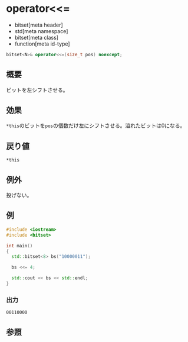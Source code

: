 # operator<<=
* bitset[meta header]
* std[meta namespace]
* bitset[meta class]
* function[meta id-type]

```cpp
bitset<N>& operator<<=(size_t pos) noexcept;
```

## 概要
ビットを左シフトさせる。


## 効果
`*this`のビットを`pos`の個数だけ左にシフトさせる。溢れたビットは0になる。


## 戻り値
`*this`


## 例外
投げない。


## 例
```cpp
#include <iostream>
#include <bitset>

int main()
{
  std::bitset<8> bs("10000011");

  bs <<= 4;

  std::cout << bs << std::endl;
}
```

### 出力
```
00110000
```


## 参照

